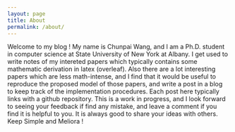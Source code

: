 ```yaml
---
layout: page
title: About
permalink: /about/
---
```


Welcome to my blog ! My name is Chunpai Wang, and I am a Ph.D. student in computer science at State University of New York at Albany. I get used to write notes of my intereted papers which typically contains some mathematic derivation in latex (overleaf). Also there are a lot interesting papers which are less math-intense, and I find that it would be useful to reproduce the proposed model of those papers, and write a post in a blog to keep track of the implementation procedures.  Each post here typically links with a github repository. This is a work in progress, and I look forward to seeing your feedback if find any mistake, and leave a comment if you find it is helpful to you. It is always good to share your ideas with others. Keep Simple and Meliora !    